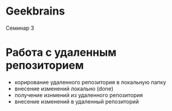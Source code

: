 # Geekbrains
Семинар 3

# Работа с удаленным репозиторием

- корирование удаленного репозитория в локальную папку
- внесение изменений локально (done)
- получение изнмений из удаленного репозитория
- внесение изменений в удаленный репозиторий
